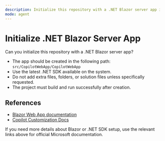 ```yaml
---
description: Initialize this repository with a .NET Blazor server app in the specified location.
mode: agent
---
```


# Initialize .NET Blazor Server App

Can you initialize this repository with a .NET Blazor server app?

- The app should be created in the following path: `src/CopilotWebApp/CopilotWebApp`
- Use the latest .NET SDK available on the system.
- Do not add extra files, folders, or solution files unless specifically requested.
- The project must build and run successfully after creation.

## References
- [Blazor Web App documentation](https://learn.microsoft.com/en-us/aspnet/core/blazor/?view=aspnetcore-9.0)
- [Copilot Customization Docs](https://code.visualstudio.com/docs/copilot/copilot-customization)

If you need more details about Blazor or .NET SDK setup, use the relevant links above for official Microsoft documentation.
